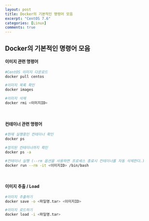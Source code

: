 ```yaml
---
layout: post
title: Docker의 기본적인 명령어 모음
excerpt: "CentOS 7.6"
categories: [Linux]
comments: true
---
```


## Docker의 기본적인 명령어 모음

#### 이미지 관련 명령어
```bash
#CentOS 이미지 다운로드
docker pull centos
```

```bash
#이미지 목록 확인
docker images
```

```bash
#이미지 삭제
docker rmi <이미지ID>
```

<br/>

#### 컨테이너 관련 명령어
```bash
#현재 실행중인 컨테이너 확인
docker ps
```

```bash
#정지된 컨테이너까지 확인
docker ps -a
```

```bash
#컨테이너 실행 (--rm 옵션을 사용하면 프로세스 종료시 컨테이너를 자동 삭제한다.)
docker run --rm -it <이미지ID> /bin/bash
```

<br/>

#### 이미지 추출 / Load
```bash
#이미지 추출하기
docker save -o <파일명.tar> <이미지ID>
```

```bash
#이미지 로드하기
docker load -i <파일명.tar>
```


